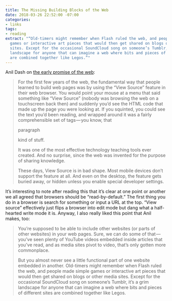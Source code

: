 ```yaml
---
title: The Missing Building Blocks of the Web
date: 2018-03-26 22:52:00 -07:00
categories:
- links
tags:
- reading
extract: "“Old-timers might remember when Flash ruled the web, and people made simple
  games or interactive art pieces that would then get shared on blogs or other media
  sites. Except for the occasional SoundCloud song on someone’s Tumblr, it’s a grim
  landscape for anyone that can imagine a web where bits and pieces of different sites
  are combined together like Legos.”"
---
```


Anil Dash on [the early promise of the web](https://medium.com/@anildash/the-missing-building-blocks-of-the-web-3fa490ae5cbc):

> For the first few years of the web, the fundamental way that people learned to build web pages was by using the “View Source” feature in their web browser. You would point your mouse at a menu that said something like “View Source” (nobody was browsing the web on a touchscreen back then) and suddenly you’d see the HTML code that made up the page you were looking at. If you squinted, you could see the text you’d been reading, and wrapped around it was a fairly comprehensible set of tags — you know, that <p>paragraph</p> kind of stuff.
> 
> It was one of the most effective technology teaching tools ever created. And no surprise, since the web was invented for the purpose of sharing knowledge.
> 
> These days, View Source is in bad shape. Most mobile devices don’t support the feature at all. And even on the desktop, the feature gets buried away, or hidden unless you enable special developer settings. 

It’s interesting to note after reading this that it’s clear at one point or another we all agreed that browsers should be “read-by-default.” The first thing you do in a browser is search for something or input a URL at the top. “View source” effectively just flips a browser into edit mode but dang what a half-hearted write mode it is. Anyway, I also really liked this point that Anil makes, too:

> You’re supposed to be able to include other websites (or parts of other websites) in your web pages. Sure, we can do some of that — you’ve seen plenty of YouTube videos embedded inside articles that you’ve read, and as media sites pivot to video, that’s only gotten more commonplace.
> 
> But you almost never see a little functional part of one website embedded in another. Old-timers might remember when Flash ruled the web, and people made simple games or interactive art pieces that would then get shared on blogs or other media sites. Except for the occasional SoundCloud song on someone’s Tumblr, it’s a grim landscape for anyone that can imagine a web where bits and pieces of different sites are combined together like Legos.